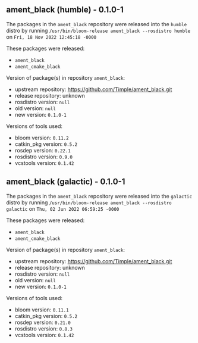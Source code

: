 ## ament_black (humble) - 0.1.0-1

The packages in the `ament_black` repository were released into the `humble` distro by running `/usr/bin/bloom-release ament_black --rosdistro humble` on `Fri, 18 Nov 2022 12:45:18 -0000`

These packages were released:
- `ament_black`
- `ament_cmake_black`

Version of package(s) in repository `ament_black`:

- upstream repository: https://github.com/Timple/ament_black.git
- release repository: unknown
- rosdistro version: `null`
- old version: `null`
- new version: `0.1.0-1`

Versions of tools used:

- bloom version: `0.11.2`
- catkin_pkg version: `0.5.2`
- rosdep version: `0.22.1`
- rosdistro version: `0.9.0`
- vcstools version: `0.1.42`


## ament_black (galactic) - 0.1.0-1

The packages in the `ament_black` repository were released into the `galactic` distro by running `/usr/bin/bloom-release ament_black --rosdistro galactic` on `Thu, 02 Jun 2022 06:59:25 -0000`

These packages were released:
- `ament_black`
- `ament_cmake_black`

Version of package(s) in repository `ament_black`:

- upstream repository: https://github.com/Timple/ament_black.git
- release repository: unknown
- rosdistro version: `null`
- old version: `null`
- new version: `0.1.0-1`

Versions of tools used:

- bloom version: `0.11.1`
- catkin_pkg version: `0.5.2`
- rosdep version: `0.21.0`
- rosdistro version: `0.8.3`
- vcstools version: `0.1.42`


